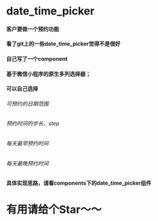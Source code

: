 # date_time_picker

#### 客户要做一个预约功能
#### 看了git上的一些date_time_picker觉得不是很好
#### 自己写了一个component
#### 基于微信小程序的原生多列选择器；
#### 可以自己选择
  ###### 可预约的日期范围
  ###### 预约时间的步长，step
  ###### 每天最早预约时间
  ###### 每天最晚预约时间

#### 具体实现思路，请看components下的date_time_picker组件

# 有用请给个Star～～

